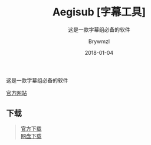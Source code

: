 ﻿---
layout:     post
title:      Aegisub [字幕工具]
subtitle:   这是一款字幕组必备的软件
date:       2018-01-04
author:     Brywmzl
header-img: img/Aegisub/bg.jpg
catalog: true
tags:
categories: [视频编辑]
---
这是一款字幕组必备的软件

<!--more-->

[官方网站](http://www.aegisub.org/)  

## 下载
> [官方下载](http://www.aegisub.org/downloads/)  
> [网盘下载](https://pan.baidu.com/s/1nvehBxJ)  